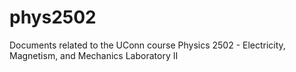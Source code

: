 # phys2502
Documents related to the UConn course Physics 2502 - Electricity, Magnetism, and Mechanics Laboratory II
